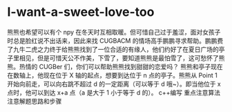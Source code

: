# I-want-a-sweet-love-too
熊熊也希望可以有个 npy 在冬天时互相取暖。但可惜自己过于羞涩，面对女孩子时总是脸红说不出话来，因此来找 CUGBACM 的情场高手鹏鹏寻求帮助。鹏鹏费了九牛二虎之力终于给熊熊找到了一位合适的有缘人，他们约好了在夏日广场的亭子里相见，但是可惜天公不作美，下雪了，要知道熊熊是最怕雪了，这可愁怀了熊熊。热情的 CUGBer 们，你们可以帮助熊熊找到甜甜的恋爱吗？  熊熊和亭子现在在数轴上，他现在位于 X 轴的起点，想要到达位于 n 点的亭子。熊熊从 Point  1 ​   开始向前走，可以向右跳不超过 d 的一定距离（可以等于 d 哦~）。即当他位于 x 点时，他可以到达 x+a 点（a 是大于 1 小于等于 d 的）。
c++编写
重点注意算法
注意解题思路和步骤
